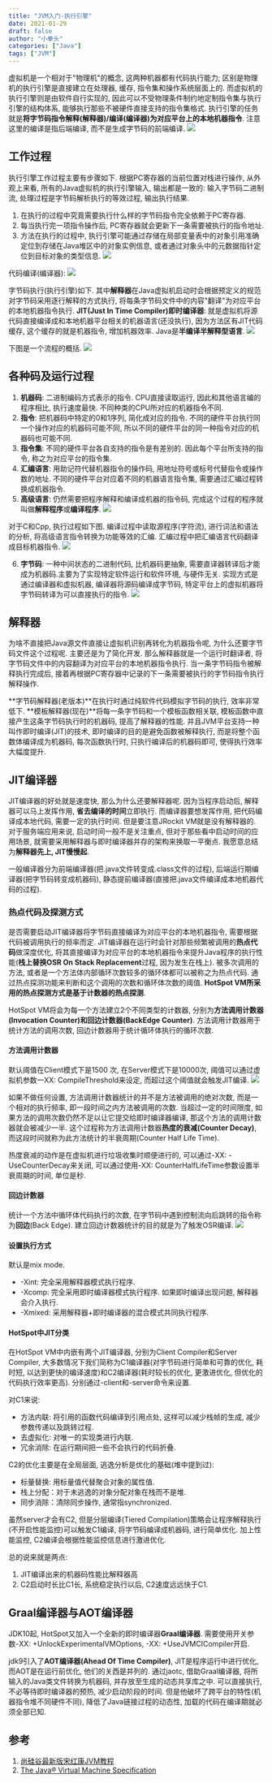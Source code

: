 ```yaml
---
title: "JVM入门-执行引擎"
date: 2021-01-29
draft: false
author: "小拳头"
categories: ["Java"]
tags: ["JVM"]
---
```


虚拟机是一个相对于"物理机"的概念, 这两种机器都有代码执行能力; 区别是物理机的执行引擎是直接建立在处理器, 缓存, 指令集和操作系统层面上的. 而虚拟机的执行引擎则是由软件自行实现的, 因此可以不受物理条件制约地定制指令集与执行引擎的结构体系, 能够执行那些不被硬件直接支持的指令集格式. 执行引擎的任务就是**将字节码指令解释(解释器)/编译(编译器)为对应平台上的本地机器指令**. 注意这里的编译是指后端编译, 而不是生成字节码的前端编译. 
![](/36_1.png)

## 工作过程
执行引擎工作过程主要有步骤如下. 根据PC寄存器的当前位置对栈进行操作, 从外观上来看, 所有的Java虚拟机的执行引擎输入, 输出都是一致的: 输入字节码二进制流, 处理过程是字节码解析执行的等效过程, 输出执行结果.

1. 在执行的过程中究竟需要执行什么样的字节码指令完全依赖于PC寄存器.
2. 每当执行完一项指令操作后, PC寄存器就会更新下一条需要被执行的指令地址.
3. 方法在执行的过程中, 执行引擎可能通过存储在局部变量表中的对象引用准确定位到存储在Java堆区中的对象实例信息, 或者通过对象头中的元数据指针定位到目标对象的类型信息.
![](/36_2.png)

代码编译(编译器):
![](/36_4.png)

字节码执行(执行引擎)如下. 其中**解释器**在Java虚拟机启动时会根据预定义的规范对字节码采用逐行解释的方式执行, 将每条字节码文件中的内容"翻译"为对应平台的本地机器指令执行. **JIT(Just In Time Compiler)即时编译器**: 就是虚拟机将源代码直接编译成和本地机器平台相关的机器语言(还没执行), 因为方法区有JIT代码缓存, 这个缓存的就是机器指令, 增加机器效率. Java是**半编译半解释型语言**.
![](/36_3.png)

下图是一个流程的概括.
![](/36_5.png)

## 各种码及运行过程
1. **机器码**: 二进制编码方式表示的指令. CPU直接读取运行, 因此和其他语言编的程序相比, 执行速度最快. 不同种类的CPU所对应的机器指令不同.
2. **指令**: 把机器码中特定的0和1序列, 简化成对应的指令. 不同的硬件平台执行同一个操作对应的机器码可能不同, 所以不同的硬件平台的同一种指令对应的机器码也可能不同.
3. **指令集**: 不同的硬件平台各自支持的指令是有差别的. 因此每个平台所支持的指令, 称之为对应平台的指令集.
4. **汇编语言**: 用助记符代替机器指令的操作码, 用地址符号或标号代替指令或操作数的地址. 不同的硬件平台对应着不同的机器语言指令集, 需要通过汇编过程转换成机器指令.
5. **高级语言**: 仍然需要把程序解释和编译成机器的指令码, 完成这个过程的程序就叫做**解释程序**或**编译程序**.
![](/36_6.png)

对于C和Cpp, 执行过程如下图. 编译过程中读取源程序(字符流), 进行词法和语法的分析, 将高级语言指令转换为功能等效的汇编. 汇编过程中把汇编语言代码翻译成目标机器指令.
![](/36_7.png)

6. **字节码**: 一种中间状态的二进制代码, 比机器码更抽象, 需要直译器转译后才能成为机器码.主要为了实现特定软件运行和软件环境, 与硬件无关. 实现方式是通过编译器和虚拟机器, 编译器将源码编译成字节码, 特定平台上的虚拟机器将字节码转译为可以直接执行的指令.
![](/36_8.png)

## 解释器
为啥不直接把Java源文件直接让虚拟机识别再转化为机器指令呢, 为什么还要字节码文件这个过程呢. 主要还是为了简化开发. 那么解释器就是一个运行时翻译者, 将字节码文件中的内容翻译为对应平台的本地机器指令执行. 当一条字节码指令被解释执行完成后, 接着再根据PC寄存器中记录的下一条需要被执行的字节码指令执行解释操作.

**字节码解释器(老版本)**在执行时通过纯软件代码模拟字节码的执行, 效率非常低下. **模板解释器(现在)**将每一条字节码和一个模板函数相关联, 模板函数中直接产生这条字节码执行时的机器码, 提高了解释器的性能. 并且JVM平台支持一种叫作即时编译(JIT)的技术, 即时编译的目的是避免函数被解释执行, 而是将整个函数体编译成为机器码, 每次函数执行时, 只执行编译后的机器码即可, 使得执行效率大幅度提升. 

## JIT编译器
JIT编译器的好处就是速度快, 那么为什么还要解释器呢. 因为当程序启动后, 解释器可以马上发挥作用, **省去编译的时间**立即执行. 而编译器要想发挥作用, 把代码编译成本地代码, 需要一定的执行时间. 但是要注意JRockit VM就是没有解释器的. 对于服务端应用来说, 启动时间一般不是关注重点, 但对于那些看中启动时间的应用场景, 就需要采用解释器与即时编译器并存的架构来换取一平衡点. 我愿意总结为**解释器先上, JIT慢慢起**.

一般编译器分为前端编译器(把.java文件转变成.class文件的过程), 后端运行期编译器(把字节码转变成机器码), 静态提前编译器(直接把.java文件编译成本地机器代码的过程).

### 热点代码及探测方式
是否需要启动JIT编译器将字节码直接编译为对应平台的本地机器指令, 需要根据代码被调用执行的频率而定. JIT编译器在运行时会针对那些频繁被调用的**热点代码**做深度优化, 将其直接编译为对应平台的本地机器指令来提升Java程序的执行性能(**栈上替换OSR On Stack Replacement**过程, 因为发生在栈上). 被多次调用的方法, 或者是一个方法体内部循环次数较多的循环体都可以被称之为热点代码. 通过热点探测功能来判断和这个调用的次数和循环体次数的阈值. **HotSpot VM所采用的热点探测方式是基于计数器的热点探测**. 

HotSpot VM将会为每一个方法建立2个不同类型的计数器, 分别为**方法调用计数器(Invocation Counter)**和**回边计数器(BackEdge Counter)**. 方法调用计数器用于统计方法的调用次数, 回边计数器用于统计循环体执行的循环次数.

#### 方法调用计数器
默认阈值在Client模式下是1500 次, 在Server模式下是10000次, 阈值可以通过虚拟机参数一XX: CompileThreshold来设定, 而超过这个阈值就会触发JIT编译.
![](/36_9.png)

如果不做任何设置, 方法调用计数器统计的并不是方法被调用的绝对次数, 而是一个相对的执行频率, 即一段时间之内方法被调用的次数. 当超过一定的时间限度, 如果方法的调用次数仍然不足以让它提交给即时编译器编译, 那这个方法的调用计数器就会被减少一半. 这个过程称为方法调用计数器**热度的衰减(Counter Decay)**, 而这段时间就称为此方法统计的半衰周期(Counter Half Life Time).

热度衰减的动作是在虚拟机进行垃圾收集时顺便进行的, 可以通过-XX: -UseCounterDecay来关闭, 可以通过使用-XX: CounterHalfLifeTime参数设置半衰周期的时间, 单位是秒.

#### 回边计数器
统计一个方法中循环体代码执行的次数, 在字节码中遇到控制流向后跳转的指令称为**回边**(Back Edge). 建立回边计数器统计的目的就是为了触发OSR编译.
![](/36_10.png)

#### 设置执行方式
默认是mix mode. 

- -Xint: 完全采用解释器模式执行程序.
- -Xcomp: 完全采用即时编译器模式执行程序. 如果即时编译出现问题, 解释器会介入执行.
- -Xmixed: 采用解释器+即时编译器的混合模式共同执行程序.

#### HotSpot中JIT分类
在HotSpot VM中内嵌有两个JIT编译器, 分别为Client Compiler和Server Compiler, 大多数情况下我们简称为C1编译器(对字节码进行简单和可靠的优化, 耗时短, 以达到更快的编译速度)和C2编译器(耗时较长的优化, 更激进优化, 但优化的代码执行效率更高). 分别通过-client和-server命令来设置.

对C1来说: 

- 方法内联: 将引用的函数代码编译到引用点处, 这样可以减少栈帧的生成, 减少参数传递以及跳转过程.
- 去虚拟化: 对唯一的实现类进行内联.
- 冗余消除: 在运行期间把一些不会执行的代码折叠.

C2的优化主要是在全局层面, 逃逸分析是优化的基础(堆中提到过):

- 标量替换: 用标量值代替聚合对象的属性值.
- 栈上分配：对于未逃逸的对象分配对象在栈而不是堆.
- 同步消除：清除同步操作, 通常指synchronized.

虽然server才会有C2, 但是分层编译(Tiered Compilation)策略会让程序解释执行(不开启性能监控)可以触发C1编译, 将字节码编译成机器码, 进行简单优化. 加上性能监控, C2编译会根据性能监控信息进行激进优化.

总的说来就是两点:

1. JIT编译出来的机器码性能比解释器高
2. C2启动时长比C1长, 系统稳定执行以后, C2速度远远快于C1.

## Graal编译器与AOT编译器
JDK10起, HotSpot又加入一个全新的即时编译器**Graal编译器**. 需要使用开关参数-XX: +UnlockExperimentalVMOptions, -XX: +UseJVMCICompiler开启.

jdk9引入了**AOT编译器(Ahead Of Time Compiler)**, JIT是程序运行中进行优化, 而AOT是在运行前优化, 他们的关西是并列的. 通过jaotc, 借助Graal编译器, 将所输入的Java类文件转换为机器码, 并存放至生成的动态共享库之中. 可以直接执行, 不必等待即时编译器的预热, 减少启动阶段的时间. 但是他破坏了跨平台的特性(机器指令堆不同硬件不同), 降低了Java链接过程的动态性, 加载的代码在编译期就必须全部已知.

## 参考
1. [尚硅谷最新版宋红康JVM教程](https://www.bilibili.com/video/BV1PJ411n7xZ?p=1)
2. [The Java® Virtual Machine Specification](https://docs.oracle.com/javase/specs/jvms/se8/html/index.html)